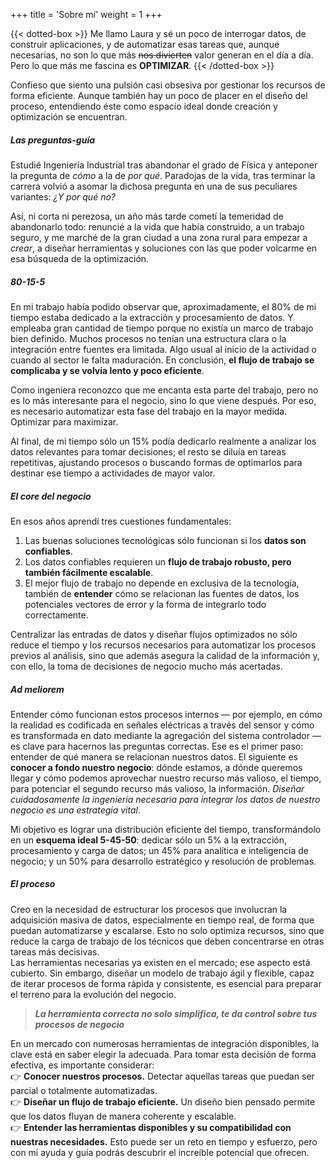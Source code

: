 +++
title = 'Sobre mí'
weight = 1
+++

{{< dotted-box >}}
Me llamo Laura y sé un poco de interrogar datos, de construir aplicaciones, y de automatizar esas tareas que, aunque necesarias, no son lo que más ~~nos divierten~~ valor generan en el día a día. Pero lo que más me fascina es <strong>OPTIMIZAR</strong>.
{{< /dotted-box >}}

Confieso que siento una pulsión casi obsesiva por gestionar los recursos de forma eficiente. Aunque también hay un poco de placer en el diseño del proceso, entendiendo éste como espacio ideal donde creación y optimización se encuentran.


##### Las preguntas-guía

Estudié Ingeniería Industrial tras abandonar el grado de Física y anteponer la pregunta de *cómo* a la de *por qué*. Paradojas de la vida, tras terminar la carrera volvió a asomar la dichosa pregunta en una de sus peculiares variantes: *¿Y por qué no?* 

Así, ni corta ni perezosa, un año más tarde cometí la temeridad de abandonarlo todo: renuncié a la vida que había construido, a un trabajo seguro, y me marché de la gran ciudad a una zona rural para empezar a *crear*, a diseñar herramientas y soluciones con las que poder volcarme en esa búsqueda de la optimización.  

##### 80-15-5

En mi trabajo había podido observar que, aproximadamente, el 80% de mi tiempo estaba dedicado a la extracción y procesamiento de datos. Y empleaba gran cantidad de tiempo porque no existía un marco de trabajo bien definido. Muchos procesos no tenían una estructura clara o la integración entre fuentes era limitada. Algo usual al inicio de la actividad o cuando al sector le falta maduración. En conclusión, **el flujo de trabajo se complicaba y se volvía lento y poco eficiente**. 

Como ingeniera reconozco que me encanta esta parte del trabajo, pero no es lo más interesante para el negocio, sino lo que viene después. Por eso, es necesario automatizar esta fase del trabajo en la mayor medida. Optimizar para maximizar.

Al final, de mi tiempo sólo un 15% podía dedicarlo realmente a analizar los datos relevantes para tomar decisiones; el resto se diluía en tareas repetitivas, ajustando procesos o buscando formas de optimarlos para destinar ese tiempo a actividades de mayor valor.

##### El *core* del negocio

En esos años aprendí tres cuestiones fundamentales:
1. Las buenas soluciones tecnológicas sólo funcionan si los **datos son confiables**.
2. Los datos confiables requieren un **flujo de trabajo robusto, pero también fácilmente escalable**.
3. El mejor flujo de trabajo no depende en exclusiva de la tecnología, también de **entender** cómo se relacionan las fuentes de datos, los potenciales vectores de error y la forma de integrarlo todo correctamente.  

Centralizar las entradas de datos y diseñar flujos optimizados no sólo reduce el tiempo y los recursos necesarios para automatizar los procesos previos al análisis, sino que además asegura la calidad de la información y, con ello, la toma de decisiones de negocio mucho más acertadas.

##### *Ad meliorem*

Entender cómo funcionan estos procesos internos — por ejemplo, en cómo la realidad es codificada en señales eléctricas a través del sensor y cómo es transformada en dato mediante la agregación del sistema controlador — es clave para hacernos las preguntas correctas. Ese es el primer paso: entender de qué manera se relacionan nuestros datos.
El siguiente es **conocer a fondo nuestro negocio**: dónde estamos, a dónde queremos llegar y cómo podemos aprovechar nuestro recurso más valioso, el tiempo, para potenciar el segundo recurso más valioso, la información. *Diseñar cuidadosamente la ingeniería necesaria para integrar los datos de nuestro negocio es una estrategia vital*.  

Mi objetivo es lograr una distribución eficiente del tiempo, transformándolo en un **esquema ideal 5-45-50**: dedicar sólo un 5% a la extracción, procesamiento y carga de datos; un 45% para analítica e inteligencia de negocio; y un 50% para desarrollo estratégico y resolución de problemas.  

##### El proceso

Creo en la necesidad de estructurar los procesos que involucran la adquisición masiva de datos, especialmente en tiempo real, de forma que puedan automatizarse y escalarse. Esto no solo optimiza recursos, sino que reduce la carga de trabajo de los técnicos que deben concentrarse en otras tareas más decisivas.    
Las herramientas necesarias ya existen en el mercado; ese aspecto está cubierto. Sin embargo, diseñar un modelo de trabajo ágil y flexible, capaz de iterar procesos de forma rápida y consistente, es esencial para preparar el terreno para la evolución del negocio.

> ***La herramienta correcta no solo simplifica, te da control sobre tus procesos de negocio***  

En un mercado con numerosas herramientas de integración disponibles, la clave está en saber elegir la adecuada. Para tomar esta decisión de forma efectiva, es importante considerar:    
👉 **Conocer nuestros procesos.** Detectar aquellas tareas que puedan ser parcial o totalmente automatizadas.  
👉 **Diseñar un flujo de trabajo eficiente.** Un diseño bien pensado permite que los datos fluyan de manera coherente y escalable.  
👉 **Entender las herramientas disponibles y su compatibilidad con nuestras necesidades.** Esto puede ser un reto en tiempo y esfuerzo, pero con mi ayuda y guía podrás descubrir el increíble potencial que ofrecen.

